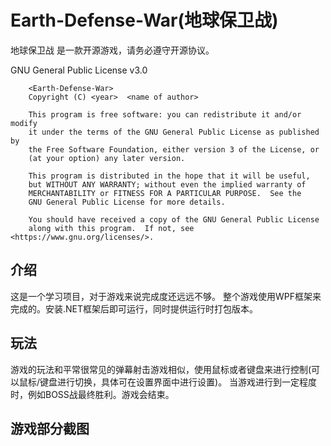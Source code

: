 # Earth-Defense-War(地球保卫战)

地球保卫战 是一款开源游戏，请务必遵守开源协议。

GNU General Public License v3.0

```
    <Earth-Defense-War>
    Copyright (C) <year>  <name of author>

    This program is free software: you can redistribute it and/or modify
    it under the terms of the GNU General Public License as published by
    the Free Software Foundation, either version 3 of the License, or
    (at your option) any later version.

    This program is distributed in the hope that it will be useful,
    but WITHOUT ANY WARRANTY; without even the implied warranty of
    MERCHANTABILITY or FITNESS FOR A PARTICULAR PURPOSE.  See the
    GNU General Public License for more details.

    You should have received a copy of the GNU General Public License
    along with this program.  If not, see <https://www.gnu.org/licenses/>.
```
## 介绍

这是一个学习项目，对于游戏来说完成度还远远不够。
整个游戏使用WPF框架来完成的。安装.NET框架后即可运行，同时提供运行时打包版本。

## 玩法

游戏的玩法和平常很常见的弹幕射击游戏相似，使用鼠标或者键盘来进行控制(可以鼠标/键盘进行切换，具体可在设置界面中进行设置)。
当游戏进行到一定程度时，例如BOSS战最终胜利。游戏会结束。

## 游戏部分截图


